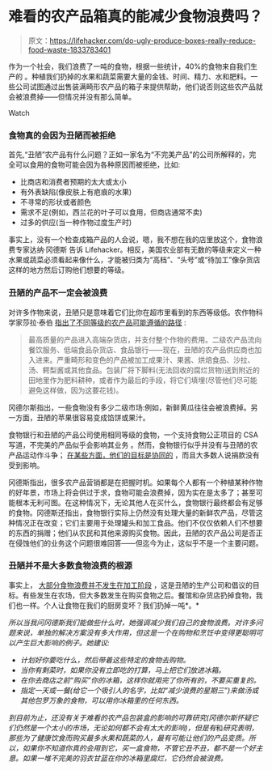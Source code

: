 # 难看的农产品箱真的能减少食物浪费吗？

> 原文：<https://lifehacker.com/do-ugly-produce-boxes-really-reduce-food-waste-1833783401>

作为一个社会，我们浪费了一吨的食物，根据一些统计，40%的食物来自我们生产的 。种植我们扔掉的水果和蔬菜需要大量的金钱、时间、精力、水和肥料。一些公司试图通过出售装满畸形农产品的箱子来提供帮助，他们说否则这些农产品就会被浪费掉——但情况并没有那么简单。

Watch

### 食物真的会因为丑陋而被拒绝

首先,“丑陋”农产品有什么问题？正如一家名为“不完美产品”的公司所解释的，完全可以食用的食物可能会因为各种原因而被拒绝，比如:

*   比商店和消费者预期的太大或太小
*   有外表缺陷(像皮肤上有疤痕的水果)
*   不寻常的形状或者颜色
*   需求不足(例如，西兰花的叶子可以食用，但商店通常不卖)
*   过多的供应(当一种作物过度生产时)

事实上，没有一个检查成箱产品的人会说，嗯，我不想在我的店里放这个，食物浪费专家达纳·冈德斯 告诉 Lifehacker。相反，美国农业部有无数的等级来定义一种水果或蔬菜必须看起来像什么，才能被归类为“高档”、“头号”或“待加工”像杂货店这样的地方然后订购他们想要的等级。

### 丑陋的产品不一定会被浪费

对许多作物来说，丑陋只是意味着它们比你在超市里看到的东西等级低。农作物科学家莎拉·泰伯 [指出了不同等级的农产品可能遵循的路径](https://www.washingtonpost.com/news/posteverything/wp/2019/03/08/feature/farms-arent-tossing-perfectly-good-produce-you-are/?utm_term=.31ab41be466c) :

> 最高质量的产品进入高端杂货店，并支付整个作物的费用。二级农产品流向餐饮服务、低端食品杂货店、食品银行——现在，丑陋的农产品供应商也加入进来。严重畸形和变色的产品被加工成果汁、果酱、烘焙食品、沙拉、汤、鳄梨酱或其他食品。包装厂将下脚料(无法回收的腐烂货物)送到附近的田地里作为肥料耕种，或者作为最后的手段，将它们填埋(尽管他们尽可能避免这样做，因为这要花钱)。

冈德尔斯指出，一些食物没有多少二级市场:例如，新鲜黄瓜往往会被浪费掉。另一方面，丑陋的苹果很容易变成馅饼或果汁。

食物银行和丑陋的产品公司使用相同等级的食物，一个支持食物公正项目的 CSA 写道，不完美的产品似乎会影响其业务 。然而，食物银行似乎并没有与丑陋的农产品运动作斗争； [在某些方面，他们的目标是协同的](https://www.foodandwine.com/news/ugly-produce-la-kitchen-food-banks) ，而且大多数人说捐款没有受到影响。

冈德斯指出，很多农产品营销都是在把握时机。如果每个人都有一个种植某种作物的好年景，市场上将会供过于求，食物可能会浪费掉，因为实在是太多了；甚至可能根本无利可图。在这种情况下，无论其他人在买什么，食物银行最终都会有足够的食物。冈德斯还指出，食物银行实际上仍然没有处理大量的新鲜农产品，尽管这种情况正在改变；它们主要用于处理罐头和加工食品。他们不仅仅依赖人们不想要的东西的捐赠；他们从农民和其他来源购买食物。因此，丑陋的农产品公司是否正在侵蚀他们的业务这个问题很难回答——但迄今为止，这似乎不是一个主要问题。

### 丑陋并不是大多数食物浪费的根源

事实上， [大部分食物浪费并不发生在加工阶段](http://www.fao.org/save-food/resources/keyfindings/infographics/fruit/en/) ，这是丑陋的生产公司和倡议的目标。有些发生在农场，但大多数发生在购买食物之后。餐馆和杂货店扔掉食物，我们也一样。个人让食物在我们的厨房变坏？我们扔掉一吨*。*

*所以当我问冈德斯我们能做些什么时，她强调减少我们自己的食物浪费。对许多问题来说，单独的解决方案没有多大作用，但这是一个在购物和烹饪中变得更聪明可以产生巨大影响的例子。她建议:*

*   *计划好你要吃什么，然后带着这些特定的食物去购物。*
*   *当你有剩菜时，如果你没有立即吃的打算，马上把它们放进冰箱。*
*   *在你去商店之前“购买”你的冰箱，这样你就用完了你所有的，不要买重复的。*
*   *指定一天或一餐(给它一个吸引人的名字，比如“减少浪费的星期三”)来做汤或其他包罗万象的食物，可以用你冰箱里的任何东西。*

*到目前为止，还没有关于难看的农产品包装盒的影响的可靠研究(冈德尔斯怀疑它们仍然是一个太小的市场，无论如何都不会有太大的影响)，但是有*和*研究表明，那些为了健康饮食而购买最多水果和蔬菜的人，最有可能让他们的产品变质。所以，如果你不知道你真的会用到它，买一盒食物，不管它丑不丑，都不是一个好主意。如果一堆不完美的羽衣甘蓝在你的冰箱里腐烂，它仍然会被浪费。*